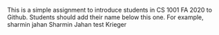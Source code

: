 This is a simple assignment to introduce students in CS 1001 FA 2020 to Github. Students should add their name below this one. For example,
sharmin jahan
Sharmin Jahan test
Krieger
